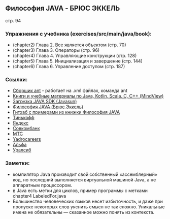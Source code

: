 ## Философия JAVA - БРЮС ЭККЕЛЬ
стр. 94

### Упражнения с учебника (exercises/src/main/java/book):
- (chapter2) Глава 2. Все является объектом (стр. 70)
- (chapter3) Глава 3. Операторы (стр. 96)
- (chapter4) Глава 4. Управляющие конструкции (стр. 128)
- (chapter5) Глава 5. Инициализация и завершение (стр. 144)
- (chapter6) Глава 6. Управление доступом (стр. 187)

### Ссылки:
- [Сборщик ant](https://ant.apache.org/) - работает на .xml файлах, команда ant
- [Книги и учебные материалы по Java, Kotlin, Scala, C, C++ (МindView)](https://www.mindviewllc.com/)
- [Загрузка JAVA SDK (Javasun)](https://www.oracle.com/java/technologies/downloads/)
- [Философия JAVA (Брюс Эккель)](https://drive.google.com/file/d/1mQzuKSg5fvzxFiRR5-Eg1zKa-tWZauaw/view?usp=sharing)
- [Гитхаб с примерами из книжки Философия JAVA](https://github.com/BruceEckel/TIJ4-code/tree/master)
- [Тинькофф](https://www.tinkoff.ru/career/it/about/?utm_source=telegram&utm_medium=ntv.fix&utm_campaign=career.it_about.partners&utm_term=progeri&erid=2Vtzqw3ymyg)
- [Яндекс](https://crowd.yandex.ru/back_office/lid_razrab)
- [Совкомбанк](https://t.me/SovcomStudents)
- [МТС](https://job.mts.ru/internship)
- [Yadro](https://t.me/YadroEventBot)[careers](https://careers.yadro.com/)
- [Альфа](https://t.me/alfastudents)
- [Уралсиб](https://t.me/students_uralsib)

### Заметки:
- компилятор Javа производит свой собственный «ассемблерный» код, но последний выполняется виртуальной машиной Java, а не аппаратным процессором.
- в Java есть метки для циклов, пример программы с метками chapter4 LabeledFor.java
- Большинство человеческих языков несет избыточность, и даже при пропуске некоторых слов уяснить смысл не так сложно. Уникальные имена не обязательны — сказанное можно понять из контекста.